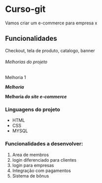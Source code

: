 # Curso-git 
Vamos criar um e-commerce para empresa x 

## Funcionalidades
Checkout, tela de produto, catalogo, banner

###### Melhorias do projeto
Melhoria 1 

***Melhoria***

**Melhoria *do site e-commerce***

### Linguagens do projeto 
* HTML
* CSS
* MYSQL


### Funcionalidades a desenvolver:
1. Area de membros
 1. login diferenciado para clientes
 2. login para empresas 
2. Integração com pagamentos
3. Sistema de bônus